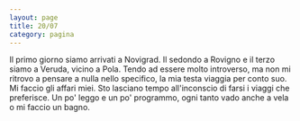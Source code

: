 ```yaml
--- 
layout: page
title: 20/07
category: pagina
---
```


Il primo giorno siamo arrivati a Novigrad. Il sedondo a Rovigno e il terzo siamo
a Veruda, vicino a Pola.  Tendo ad essere molto introverso, ma non mi ritrovo a
pensare a nulla nello specifico, la mia testa viaggia per conto suo. Mi faccio
gli affari miei. Sto lasciano tempo all'inconscio di farsi i viaggi che
preferisce. Un po' leggo e un po' programmo, ogni tanto vado anche a vela o mi
faccio un bagno.
